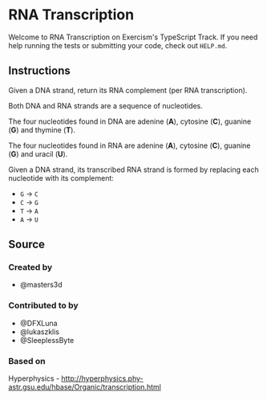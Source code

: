 # RNA Transcription

Welcome to RNA Transcription on Exercism's TypeScript Track.
If you need help running the tests or submitting your code, check out `HELP.md`.

## Instructions

Given a DNA strand, return its RNA complement (per RNA transcription).

Both DNA and RNA strands are a sequence of nucleotides.

The four nucleotides found in DNA are adenine (**A**), cytosine (**C**),
guanine (**G**) and thymine (**T**).

The four nucleotides found in RNA are adenine (**A**), cytosine (**C**),
guanine (**G**) and uracil (**U**).

Given a DNA strand, its transcribed RNA strand is formed by replacing
each nucleotide with its complement:

- `G` -> `C`
- `C` -> `G`
- `T` -> `A`
- `A` -> `U`

## Source

### Created by

- @masters3d

### Contributed to by

- @DFXLuna
- @lukaszklis
- @SleeplessByte

### Based on

Hyperphysics - http://hyperphysics.phy-astr.gsu.edu/hbase/Organic/transcription.html
